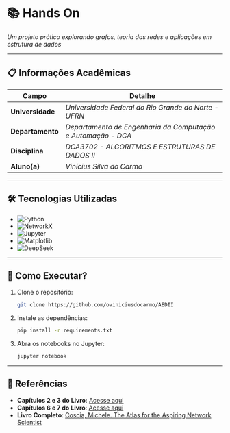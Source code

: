 # **📚 Hands On**  
*Um projeto prático explorando grafos, teoria das redes e aplicações em estrutura de dados*  

---

## **📋 Informações Acadêmicas**  
| Campo               | Detalhe                              |
|---------------------|--------------------------------------------------------------|
| **Universidade**    | *Universidade Federal do Rio Grande do Norte - UFRN*         |
| **Departamento**    | *Departamento de Engenharia da Computação e Automação - DCA* |
| **Disciplina**      | *DCA3702 - ALGORITMOS E ESTRUTURAS DE DADOS II*              |
| **Aluno(a)**        | *Vinícius Silva do Carmo*                                    |

---

## **🛠️ Tecnologias Utilizadas**  
- ![Python](https://img.shields.io/badge/Python-3.8%2B-blue)  
- ![NetworkX](https://img.shields.io/badge/NetworkX-2.6+-orange)  
- ![Jupyter](https://img.shields.io/badge/Jupyter-Notebook-red)  
- ![Matplotlib](https://img.shields.io/badge/Matplotlib-3.5+-yellowgreen)  
- ![DeepSeek](https://img.shields.io/badge/Powered_by-DeepSeek-9cf)

---

## **🚀 Como Executar?**  
1. Clone o repositório:  
   ```bash
   git clone https://github.com/oviniciusdocarmo/AEDII
   ```
2. Instale as dependências:  
   ```bash
   pip install -r requirements.txt
   ```
3. Abra os notebooks no Jupyter:  
   ```bash
   jupyter notebook
   ```

---

## **📌 Referências**  

- **Capítulos 2 e 3 do Livro**: [Acesse aqui](U1T1/livro/cap%20-%202%20e%203.pdf)
- **Capítulos 6 e 7 do Livro**: [Acesse aqui](U1T1/livro/cap%20-%206%20e%207.pdf)
- **Livro Completo**: [Coscia, Michele. The Atlas for the Aspiring Network Scientist](https://www.networkatlas.eu/)
